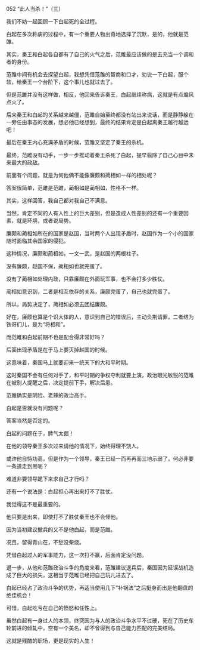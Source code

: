 052 “此人当杀！”（三）




我们不妨一起回顾一下白起死的全过程。

白起在多次称病的过程中，有一个重要人物出奇地选择了沉默，是的，他就是范雎。



其实，秦王和白起各自都有了自己的火气之后，范雎最应该做的是去充当一个调和者的身份。

范雎中间有机会去探望白起，我想凭借范雎的智商和口才，劝说一下白起，服个软，给秦王一个台阶下，这个事儿也就过去了。

但是范雎并没有这样做，相反，他回来告诉秦王，白起继续称病，这就是有点煽风点火了。



后来秦王和白起的关系越来越僵，范雎自始至终都没有站出来说话，而是静静躲在一旁任由事态的发展，想必他已经想到，最终的结果肯定是白起离秦王越行越远吧！

最后在秦王内心充满矛盾的时候，范雎又坚定了秦王的杀机。

最终，范雎没有动手，一步一步推动着秦王杀死了白起，提早翦除了自己心目中未来最大的政敌。



前面有个问题，就是为何他俩不能像廉颇和蔺相如一样的相处呢？

答案很简单，范雎是范雎，蔺相如是蔺相如，性格不一样。

其实，这样回答，我自己都对我自己不满意。

当然，肯定不同的人有人性上的巨大差别，但是造成人性差别的还有一个重要因素，就是环境，或者说局势。



廉颇和蔺相如所在的国家是赵国，当时两个人出现矛盾时，赵国作为一个小的国家随时面临其余国家的侵犯。

这种情况，廉颇和蔺相如，一文一武，是赵国的两根柱子。

没有廉颇，赵国不保，蔺相如也就完蛋了。

没有了蔺相如处理内政，只靠廉颇在外面玩军事，也不会打多少胜仗。

蔺相如意识到，二者是相互依存的关系，廉颇完蛋了，自己也就完蛋了。

所以，局势决定了，蔺相如必须去团结廉颇。

好在，廉颇也算是个识大体的人，意识到自己的错误后，主动负荆请罪，二者结为铁哥们儿，是为“将相和”。



而范雎和白起前期不也是配合得非常好吗？

后面出现矛盾是在于马上要灭掉赵国的时候。

这意味着，秦国马上就要迎来一统天下的大和平时期。

这时秦国不会有任何对手了，和平时期的争权夺利就要上演，政治眼光敏锐的范雎在被别人提醒之后，决定提前下手，解决后患。

范雎确实是阴险、老辣的政治高手。



白起是否就没有问题呢？

答案当然是否定的。

白起的问题在于，脾气太倔！

在他的领导秦王多次过来请他的情况下，始终得理不饶人。

或许他自恃功高，但是作为一个领导，秦王已经一而再再而三地示弱了，何必非要一条道走到黑呢？

难道非要领导跪下来求自己才行吗？



还有一个说法是：白起担心再出来打不了胜仗。

我觉得这不是最重要的。

他只要是出来，即使打不了胜仗秦王也不会怪他。

因为当初建议撤兵的又不是他白起，而是范雎。

况且，留得青山在，不愁没柴烧。

凭借白起过人的军事能力，这一次打不赢，后面肯定没问题。

退一步，从他和范雎政治斗争的角度来看，范雎建议退兵后，秦国因为延误战机造成了巨大的损失，这相当于范雎已经把自己玩儿进去了。

白起已经占了政治斗争的优势，再适当使用几下“补锅法”之后挺身而出是他翻盘的绝佳机会！

可惜，白起吃亏在自己的愤怒和任性上。

虽然白起有一身过人的本领，终究因为与人的政治斗争水平不过硬，死在了历史车轮前进的倾轧中，空有一个美名，却不曾得到与自己能力匹配的完美结局。

这就是残酷的职场，更是现实的人生！

